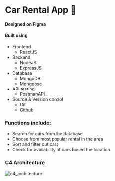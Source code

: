 # Car Rental App 🚗

#### Designed on Figma
#### Built using 
  * Frontend
     * ReactJS 
  * Backend     
     * NodeJS 
     * ExpressJS
  * Database    
     * MongoDB 
     * Mongoose
  * API testing  
     * PostmanAPI
  * Source & Version control 
     * Git 
     * Github

### Functions include:
 * Search for cars from the database 
 * Choose from most popular rental in the area
 * Sort and filter out cars 
 * Check for availability of cars based the location

### C4 Architecture
![c4_architecture](https://github.com/rahulsm20/mikesCarRental/assets/77540672/edafb5ef-3b39-4426-ab85-d4c0f780eee6)
